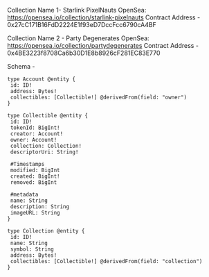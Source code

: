 Collection Name 1- Starlink PixelNauts
OpenSea: https://opensea.io/collection/starlink-pixelnauts
Contract Address - 0x27cC171B16FdD2224E1f93eD7DccFcc6790cA4BF

Collection Name 2 - Party Degenerates
OpenSea: https://opensea.io/collection/partydegenerates
Contract Address - 0x4BE3223f8708Ca6b30D1E8b8926cF281EC83E770

Schema -

```
type Account @entity {
 id: ID!
 address: Bytes!
 collectibles: [Collectible!] @derivedFrom(field: "owner")
}

type Collectible @entity {
 id: ID!
 tokenId: BigInt!
 creator: Account!
 owner: Account!
 collection: Collection!
 descriptorUri: String!

 #Timestamps
 modified: BigInt
 created: BigInt!
 removed: BigInt

 #metadata
 name: String
 description: String
 imageURL: String
}

type Collection @entity {
 id: ID!
 name: String
 symbol: String
 address: Bytes!
 collectibles: [Collectible!] @derivedFrom(field: "collection")
}

```
